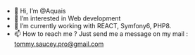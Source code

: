 - 👋  Hi, I’m @Aquais
- 👀  I’m interested in Web development
- 🌱  I’m currently working with REACT, Symfony6, PHP8.
- 📫  How to reach me ? Just send me a message on my mail : tommy.saucey.pro@gmail.com
